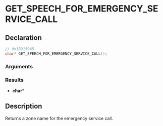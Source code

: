 # GET_SPEECH_FOR_EMERGENCY_SERVICE_CALL

## Declaration
```cpp
// 0x1B915945
char* GET_SPEECH_FOR_EMERGENCY_SERVICE_CALL();
```

### Arguments

### Results
- **char***

## Description
Returns a zone name for the emergency service call.